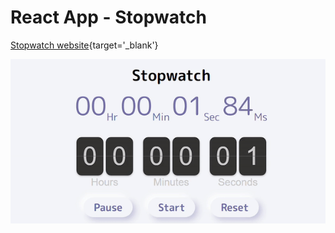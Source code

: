 # React App - Stopwatch

[Stopwatch website](https://flip-stopwatch-with-deal.netlify.app/?target=_blank){target='_blank'}

![Stopwatch demo gif file](https://github.com/Saniksi/Stopwatch/blob/master/public/stopwatch.gif)
